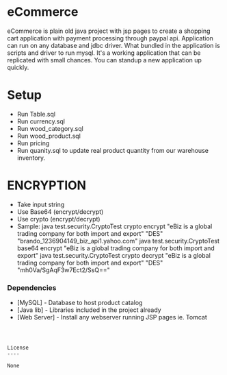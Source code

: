 # eCommerce


eCommerce is plain old java project with jsp pages to create a shopping cart application with payment processing through paypal api.  Application can run on any database and jdbc driver.  What bundled in the application is scripts and driver to run mysql.  It's a working application that can be replicated with small chances.  You can standup a new application up quickly.


# Setup
  - Run Table.sql
  - Run currency.sql
  - Run wood_category.sql
  - Run wood_product.sql
  - Run pricing
  - Run quanity.sql to update real product quantity from our warehouse inventory.


# ENCRYPTION

  - Take input string
  - Use Base64 (encrypt/decrypt)
  - Use crypto (encrypt/decrypt)
  - Sample: 
  	java test.security.CryptoTest crypto encrypt "eBiz is a global trading company for both import and export" "DES" "brando_1236904149_biz_api1.yahoo.com"
  	java test.security.CryptoTest base64 encrypt "eBiz is a global trading company for both import and export"
	java test.security.CryptoTest crypto decrypt "eBiz is a global trading company for both import and export" "DES" "mh0Va/SgAqF3w7Ect2/SsQ=="

### Dependencies

* [MySQL] - Database to host product catalog
* [Java lib] - Libraries included in the project already
* [Web Server] - Install any webserver running JSP pages ie. Tomcat
```



License
----

None

